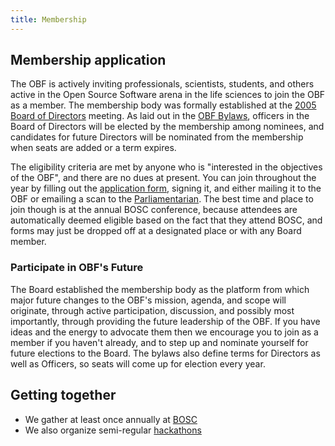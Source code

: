 ```yaml
---
title: Membership
---
```


Membership application
----------------------

The OBF is actively inviting professionals, scientists, students, and
others active in the Open Source Software arena in the life sciences to
join the OBF as a member. The membership body was formally established
at the [2005 Board of Directors](Minutes:2005_BOSC_Meeting "wikilink")
meeting. As laid out in the [OBF
Bylaws](http://news.open-bio.org/archives/uploads/OBF-Election-Bylaws-1.pdf),
officers in the Board of Directors will be elected by the membership
among nominees, and candidates for future Directors will be nominated
from the membership when seats are added or a term expires.

The eligibility criteria are met by anyone who is "interested in the
objectives of the OBF", and there are no dues at present. You can join
throughout the year by filling out the [application
form](:Image:OBF_Membership_Form.pdf "wikilink"), signing it, and either
mailing it to the OBF or emailing a scan to the
[Parliamentarian](bp:Hilmar_Lapp "wikilink"). The best time and place to
join though is at the annual BOSC conference, because attendees are
automatically deemed eligible based on the fact that they attend BOSC,
and forms may just be dropped off at a designated place or with any
Board member.

### Participate in OBF's Future

The Board established the membership body as the platform from which
major future changes to the OBF's mission, agenda, and scope will
originate, through active participation, discussion, and possibly most
importantly, through providing the future leadership of the OBF. If you
have ideas and the energy to advocate them then we encourage you to join
as a member if you haven't already, and to step up and nominate yourself
for future elections to the Board. The bylaws also define terms for
Directors as well as Officers, so seats will come up for election every
year.

Getting together
----------------

-   We gather at least once annually at [BOSC](BOSC "wikilink")
-   We also organize semi-regular [hackathons](hackathon "wikilink")

